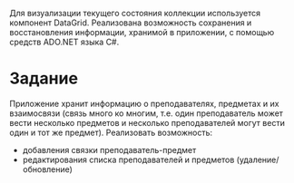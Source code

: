 Для визуализации текущего состояния коллекции используется компонент DataGrid.
Реализована возможность сохранения и восстановления информации, хранимой в
приложении, с помощью средств ADO.NET языка С#.
# Задание
Приложение хранит информацию о преподавателях, предметах
и их взаимосвязи (связь много ко многим, т.е. один преподаватель может вести
несколько предметов и несколько преподавателей могут вести один и тот же
предмет).
Реализовать возможность:
- добавления связки преподаватель-предмет
- редактирования списка преподавателей и предметов (удаление/обновление)
